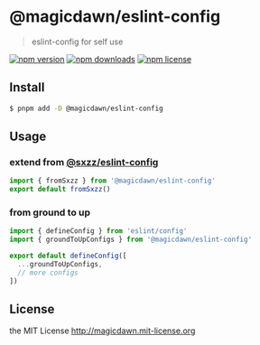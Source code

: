# @magicdawn/eslint-config

> eslint-config for self use

[![npm version](https://img.shields.io/npm/v/@magicdawn/eslint-config.svg?style=flat-square)](https://www.npmjs.com/package/@magicdawn/eslint-config)
[![npm downloads](https://img.shields.io/npm/dm/@magicdawn/eslint-config.svg?style=flat-square)](https://www.npmjs.com/package/@magicdawn/eslint-config)
[![npm license](https://img.shields.io/npm/l/@magicdawn/eslint-config.svg?style=flat-square)](http://magicdawn.mit-license.org)

## Install

```sh
$ pnpm add -D @magicdawn/eslint-config
```

## Usage

### extend from [@sxzz/eslint-config](https://github.com/sxzz/eslint-config)

```ts
import { fromSxzz } from '@magicdawn/eslint-config'
export default fromSxzz()
```

### from ground to up

```ts
import { defineConfig } from 'eslint/config'
import { groundToUpConfigs } from '@magicdawn/eslint-config'

export default defineConfig([
  ...groundToUpConfigs,
  // more configs
])
```

## License

the MIT License http://magicdawn.mit-license.org

